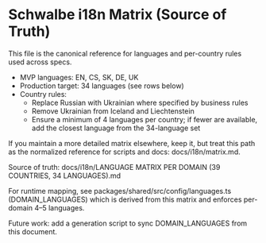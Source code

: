 # Schwalbe i18n Matrix (Source of Truth)

This file is the canonical reference for languages and per-country rules used across specs.

- MVP languages: EN, CS, SK, DE, UK
- Production target: 34 languages (see rows below)
- Country rules:
  - Replace Russian with Ukrainian where specified by business rules
  - Remove Ukrainian from Iceland and Liechtenstein
  - Ensure a minimum of 4 languages per country; if fewer are available, add the closest language from the 34-language set

If you maintain a more detailed matrix elsewhere, keep it, but treat this path as the normalized reference for scripts and docs: docs/i18n/matrix.md.

Source of truth: docs/i18n/LANGUAGE MATRIX PER DOMAIN (39 COUNTRIES, 34 LANGUAGES).md

For runtime mapping, see packages/shared/src/config/languages.ts (DOMAIN_LANGUAGES) which is derived from this matrix and enforces per-domain 4–5 languages.

Future work: add a generation script to sync DOMAIN_LANGUAGES from this document.
